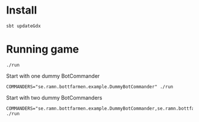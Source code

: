 Install
============

    sbt updateGdx


Running game
============

    ./run

Start with one dummy BotCommander

    COMMANDERS="se.ramn.bottfarmen.example.DummyBotCommander" ./run

Start with two dummy BotCommanders

    COMMANDERS="se.ramn.bottfarmen.example.DummyBotCommander,se.ramn.bottfarmen.example.DummyBotCommander" ./run
